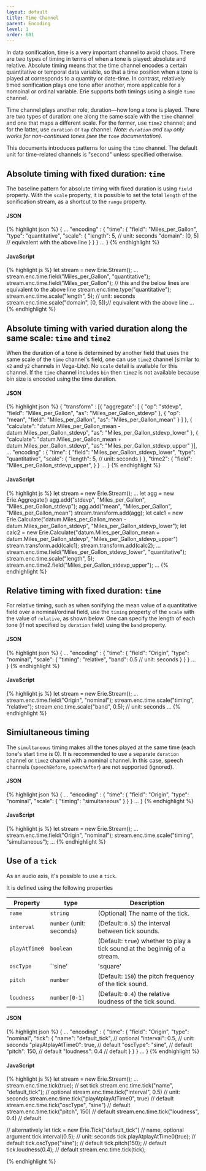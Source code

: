 ```yaml
---
layout: default
title: Time Channel
parent: Encoding
level: 1
order: 601
---
```


In data sonification, time is a very important channel to avoid chaos.
There are two types of timing in terms of when a tone is played: absolute and relative.
Absolute timing means that the time channel encodes a certain quantitative or temporal data variable,
so that a time position when a tone is played at corresponds to a quantity or date-time.
In contrast, relatively timed sonification plays one tone after another,
more applicable for a nomoinal or ordinal variable.
Erie supports both timings using a single `time` channel.

Time channel plays another role, duration—how long a tone is played.
There are two types of duration: one along the same scale with the `time` channel and one that maps a different scale.
For the former, use `time2` channel; and for the latter, use `duration` or `tap` channel.
*Note: `duration` and `tap` only works for non-continued tones (see the `tone` documentation).*

This documents introduces patterns for using the `time` channel.
The default unit for time-related channels is "second" unless specified otherwise.

## Absolute timing with fixed duration: `time`

The baseline pattern for absolute timing with fixed duration is using `field` property.
With the `scale` property, it is possible to set the total `length` of the sonification stream, as a shortcut to the `range` property.

<code-groups>
<code-group>
<h4>JSON</h4>
{% highlight json %}
{
  ...
  "encoding" : {
    "time": {
      "field": "Miles_per_Gallon",
      "type": "quantitative",
      "scale": {
        "length": 5, // unit: seconds
        "domain": [0, 5] // equivalent with the above line
      }
    }
  }
  ...
}
{% endhighlight %}
</code-group>
<code-group>
<h4>JavaScript</h4>
{% highlight js %}
let stream = new Erie.Stream();
...
stream.enc.time.field("Miles_per_Gallon", "quantitative");
stream.enc.time.field("Miles_per_Gallon"); // this and the below lines are equivalent to the above line
stream.enc.time.type("quantitative");
stream.enc.time.scale("length", 5); // unit: seconds
stream.enc.time.scale("domain", [0, 5]);// equivalent with the above line
...
{% endhighlight %}
</code-group>
</code-groups>

<!-- todo: example -->

## Absolute timing with varied duration along the same scale: `time` and `time2`

When the duration of a tone is determined by another field that uses the same scale of the `time` channel's field,
one can use `time2` channel (similar to `x2` and `y2` channels in Vega-Lite).
No `scale` detail is available for this channel.
If the `time` channel includes `bin` then `time2` is not available because bin size is encoded using the time duration.

<code-groups>
<code-group>
<h4>JSON</h4>
{% highlight json %}
{
  "transform" : [{
    "aggregate": [
      { "op": "stdevp", "field": "Miles_per_Gallon", "as": "Miles_per_Gallon_stdevp" },
      { "op": "mean", "field": "Miles_per_Gallon", "as": "Miles_per_Gallon_mean" }
    ]
  }, {
    "calculate": "datum.Miles_per_Gallon_mean - datum.Miles_per_Gallon_stdevp", "as": "Miles_per_Gallon_stdevp_lower"
  }, {
    "calculate": "datum.Miles_per_Gallon_mean + datum.Miles_per_Gallon_stdevp", "as": "Miles_per_Gallon_stdevp_upper"
  }],
  ...
  "encoding" : {
    "time": {
      "field": "Miles_per_Gallon_stdevp_lower",
      "type": "quantitative",
      "scale": {
        "length": 5, // unit: seconds
      }
    },
    "time2": {
      "field": "Miles_per_Gallon_stdevp_upper",
    }
  }
  ...
}
{% endhighlight %}
</code-group>
<code-group>
<h4>JavaScript</h4>
{% highlight js %}
let stream = new Erie.Stream();
...
let agg = new Erie.Aggregate()
agg.add("stdevp", "Miles_per_Gallon", "Miles_per_Gallon_stdevp");
agg.add("mean", "Miles_per_Gallon", "Miles_per_Gallon_mean")
stream.transform.add(agg);
let calc1 = new Erie.Calculate("datum.Miles_per_Gallon_mean - datum.Miles_per_Gallon_stdevp", "Miles_per_Gallon_stdevp_lower");
let calc2 = new Erie.Calculate("datum.Miles_per_Gallon_mean + datum.Miles_per_Gallon_stdevp", "Miles_per_Gallon_stdevp_upper")
stream.transform.add(calc1);
stream.transform.add(calc2);
...
stream.enc.time.field("Miles_per_Gallon_stdevp_lower", "quantitative");
stream.enc.time.scale("length", 5);
stream.enc.time2.field("Miles_per_Gallon_stdevp_upper");
...
{% endhighlight %}
</code-group>
</code-groups>

<!-- todo: example -->

## Relative timing with fixed duration: `time`

For relative timing, such as when sonifying the mean value of a quantitative field over a nominal/ordinal field,
use the `timing` property of the `scale` with the value of `relative`, as shown below.
One can specify the length of each tone (if not specified by `duration` field) using the `band` property.

<code-groups>
<code-group>
<h4>JSON</h4>
{% highlight json %}
{
  ...
  "encoding" : {
    "time": {
      "field": "Origin",
      "type": "nominal",
      "scale": {
        "timing": "relative",
        "band": 0.5 // unit: seconds
      }
    }
  }
  ...
}
{% endhighlight %}
</code-group>

<code-group>
<h4>JavaScript</h4>
{% highlight js %}
let stream = new Erie.Stream();
...
stream.enc.time.field("Origin", "nominal");
stream.enc.time.scale("timing", "relative");
stream.enc.time.scale("band", 0.5); // unit: seconds
...
{% endhighlight %}
</code-group>
</code-groups>

<!-- todo: example -->

## Simiultaneous timing

The `simultaneous` timing makes all the tones played at the same time (each tone's start time is 0).
It is recommended to use a separate `duration` channel or `time2` channel with a nominal channel.
In this case, speech channels (`speechBefore`, `speechAfter`) are not supported (ignored).

<code-groups>
<code-group>
<h4>JSON</h4>
{% highlight json %}
{
  ...
  "encoding" : {
    "time": {
      "field": "Origin",
      "type": "nominal",
      "scale": {
        "timing": "simultaneous"
      }
    }
  }
  ...
}
{% endhighlight %}
</code-group>

<code-group>
<h4>JavaScript</h4>
{% highlight js %}
let stream = new Erie.Stream();
...
stream.enc.time.field("Origin", "nominal");
stream.enc.time.scale("timing", "simultaneous");
...
{% endhighlight %}
</code-group>
</code-groups>

<!-- todo: example -->

## Use of a `tick`

As an audio axis, it's possible to use a `tick`.

It is defined using the following properties

| Property | type | Description |
| -------- | ---- | ----------- |
| `name` | `string` | (Optional) The name of the tick. |
| `interval` | `number` (unit: seconds) | (Default: `0.5`) the interval between tick sounds. |
| `playAtTime0` | `boolean` | (Default: `true`) whether to play a tick sound at the beginnig of a stream. |
| `oscType` | `'sine'|'square'|'sawtooth'|'triangle'` | (Default: `'sine'`) the type of an oscillator. See [here](https://developer.mozilla.org/en-US/docs/Web/API/OscillatorNode/type) for details. |
| `pitch` | `number` | (Default: `150`) the pitch frequency of the tick sound. |
| `loudness` | `number[0-1]` | (Default: `0.4`) the relative loudness of the tick sound. |

<code-groups>
<code-group>
<h4>JSON</h4>
{% highlight json %}
{
  ...
  "encoding" : {
    "time": {
      "field": "Origin",
      "type": "nominal",
      "tick": {
        "name": "default_tick", // optional
        "interval": 0.5, // unit: seconds
        "playAtplayAtTime0": true, // default
        "oscType": "sine", // default
        "pitch": 150, // default
        "loudness": 0.4 // default
      }
    }
  }
  ...
}
{% endhighlight %}
</code-group>

<code-group>
<h4>JavaScript</h4>
{% highlight js %}
let stream = new Erie.Stream();
...
stream.enc.time.tick(true); // set tick
stream.enc.time.tick("name", "default_tick"); // optional
stream.enc.time.tick("interval", 0.5) // unit: seconds
stream.enc.time.tick("playAtplayAtTime0", true) // default
stream.enc.time.tick("oscType", "sine") // default
stream.enc.time.tick("pitch", 150) // default
stream.enc.time.tick("loudness", 0.4) // default

// alternatively
let tick = new Erie.Tick("default_tick") // name, optional argument
tick.interval(0.5); // unit: seconds
tick.playAtplayAtTime0(true); // default
tick.oscType("sine"); // default
tick.pitch(150); // default
tick.loudness(0.4); // default
stream.enc.time.tick(tick);

{% endhighlight %}
</code-group>
</code-groups>
